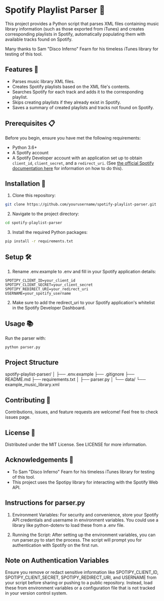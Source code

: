 # Spotify Playlist Parser 🎵

This project provides a Python script that parses XML files containing music library information (such as those exported from iTunes) and creates corresponding playlists in Spotify, automatically populating them with available tracks found on Spotify.


Many thanks to Sam "Disco Inferno" Fearn for his timeless iTunes library for testing of this tool.
## Features 🌟

- Parses music library XML files.
- Creates Spotify playlists based on the XML file's contents.
- Searches Spotify for each track and adds it to the corresponding playlist.
- Skips creating playlists if they already exist in Spotify.
- Saves a summary of created playlists and tracks not found on Spotify.

## Prerequisites 📋

Before you begin, ensure you have met the following requirements:

- Python 3.6+
- A Spotify account
- A Spotify Developer account with an application set up to obtain `client_id`, `client_secret`, and a `redirect_uri`. (See [the official Spotify documentation here](https://developer.spotify.com/documentation/web-api/concepts/apps) for information on how to do this). 

## Installation 🚀

1. Clone this repository:
```bash
git clone https://github.com/yourusername/spotify-playlist-parser.git
```

2. Navigate to the project directory: 
```bash
cd spotify-playlist-parser
```

3. Install the required Python packages:
```bash
pip install -r requirements.txt
```

## Setup 🛠

1. Rename .env.example to .env and fill in your Spotify application details:
```plaintext
SPOTIPY_CLIENT_ID=your_client_id
SPOTIPY_CLIENT_SECRET=your_client_secret
SPOTIPY_REDIRECT_URI=your_redirect_uri
USERNAME=your_spotify_username
```

2. Make sure to add the redirect_uri to your Spotify application's whitelist in the Spotify Developer Dashboard.

## Usage 📚
Run the parser with:
```bash
python parser.py
```

## Project Structure
spotify-playlist-parser/
│
├── .env.example
├── .gitignore
├── README.md
├── requirements.txt
│
├── parser.py
│
└── data/
    └── example_music_library.xml

## Contributing 🤝
Contributions, issues, and feature requests are welcome! Feel free to check issues page.

## License 📝
Distributed under the MIT License. See LICENSE for more information.


## Acknowledgements 🙏
* To Sam "Disco Inferno" Fearn for his timeless iTunes library for testing of this tool.
* This project uses the Spotipy library for interacting with the Spotify Web API.


## Instructions for parser.py
1. Environment Variables: For security and convenience, store your Spotify API credentials and username in environment variables. You could use a library like python-dotenv to load these from a .env file.

2. Running the Script: After setting up the environment variables, you can run parser.py to start the process. The script will prompt you for authentication with Spotify on the first run.

## Note on Authentication Variables
Ensure you remove or redact sensitive information like SPOTIPY_CLIENT_ID, SPOTIPY_CLIENT_SECRET, SPOTIPY_REDIRECT_URI, and USERNAME from your script before sharing or pushing to a public repository. Instead, load these from environment variables or a configuration file that is not tracked in your version control system.
